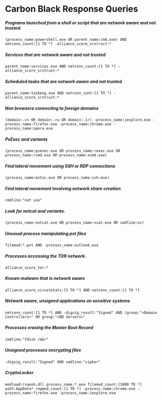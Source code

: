 # Carbon Black Response Queries

##### Programs launched from a shell or script that are network aware and not trusted. 
```(process_name:powershell.exe OR parent_name:cmd.exe) AND netconn_count:[1 TO *] -alliance_score_srstruct:*```

##### Services that are network aware and not trusted
```parent_name:services.exe AND netconn_count:[1 TO *] -alliance_score_srstrust:*```

##### Scheduled tasks that are network aware and not trusted
```parent_name:taskeng.exe AND netconn_cont:[1 TO *] -alliance_score_srstrust:*```

##### Non browsers connecting to foreign domains
```(domain:.cn OR domain:.ru OR domain:.ir) -process_name:iexplore.exe -process_name:firefox.exe -process_name:chrome.exe -process_name:opera.exe```

##### PsExec and variants
```(process_name:psexec.exe OR process_name:rexec.exe OR process_name:rcmd.exe OR process_name:xcmd.exe)```

##### Find lateral movement using SSH or RDP connections
```(process_name:mstsc.exe OR process_name:ssh.exe)```

##### Find lateral movement involving network share creation
```cmdline:"net use"```

##### Look for netcat and variants.
```(process_name:netcat.exe OR process_name:ncat.exe OR cmdline:nc)```

##### Unusual process manipulating pst files
```filemod:*.pst AND -process_name:outlook.exe```

##### Processes accessing the TOR network.
```alliance_score_tor:*```

##### Known malware that is network aware
```alliance_score_virustotals:[5 TO *] AND netconn_count:[1 TO *]```

##### Network aware, unsigned applications on sensitive systems
```netconn_count:[1 TO *] AND -digsig_result:"Signed" AND (group:"<Domain Controllers>" OR group:"<DB Servers>"```

##### Processes erasing the Master Boot Record
```cmdline:"fdisk /mbr"```

##### Unsigned processes encrypting files
```-digsig_result:"Signed" AND cmdline:"cipher"```

##### CryptoLocker
```modload:rsaenh.dll process_name:*.exe filemod_count:[1000 TO *] path:AppData* regmod_count:]1 TO *] -process_name:chrome.exe -process_name:firefox.exe -process_name:iexplore.exe```
